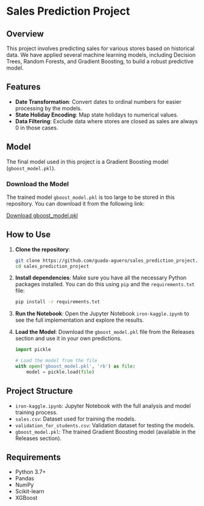 # Sales Prediction Project

## Overview
This project involves predicting sales for various stores based on historical data. We have applied several machine learning models, including Decision Trees, Random Forests, and Gradient Boosting, to build a robust predictive model.

## Features
- **Date Transformation**: Convert dates to ordinal numbers for easier processing by the models.
- **State Holiday Encoding**: Map state holidays to numerical values.
- **Data Filtering**: Exclude data where stores are closed as sales are always 0 in those cases.

## Model
The final model used in this project is a Gradient Boosting model (`gboost_model.pkl`).

### Download the Model
The trained model `gboost_model.pkl` is too large to be stored in this repository. You can download it from the following link:

[Download gboost_model.pkl](https://github.com/guada-aguero/sales_prediction_project/releases/tag/v1.0)

## How to Use
1. **Clone the repository**:
   ```bash
   git clone https://github.com/guada-aguero/sales_prediction_project.git
   cd sales_prediction_project

2. **Install dependencies**:
   Make sure you have all the necessary Python packages installed. You can do this using `pip` and the `requirements.txt` file:

   ```bash
   pip install -r requirements.txt

3. **Run the Notebook**:
   Open the Jupyter Notebook `iron-kaggle.ipynb` to see the full implementation and explore the results.

4. **Load the Model**:
   Download the `gboost_model.pkl` file from the Releases section and use it in your own predictions.

   ```python
   import pickle

   # Load the model from the file
   with open('gboost_model.pkl', 'rb') as file:
       model = pickle.load(file)

## Project Structure

- `iron-kaggle.ipynb`: Jupyter Notebook with the full analysis and model training process.
- `sales.csv`: Dataset used for training the models.
- `validation_for_students.csv`: Validation dataset for testing the models.
- `gboost_model.pkl`: The trained Gradient Boosting model (available in the Releases section).

## Requirements

- Python 3.7+
- Pandas
- NumPy
- Scikit-learn
- XGBoost
